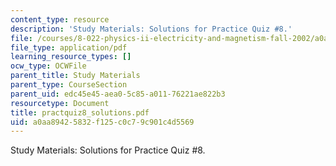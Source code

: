 ```yaml
---
content_type: resource
description: 'Study Materials: Solutions for Practice Quiz #8.'
file: /courses/8-022-physics-ii-electricity-and-magnetism-fall-2002/a0aa89425832f125c0c79c901c4d5569_practquiz8_solutions.pdf
file_type: application/pdf
learning_resource_types: []
ocw_type: OCWFile
parent_title: Study Materials
parent_type: CourseSection
parent_uid: edc45e45-aea0-5c85-a011-76221ae822b3
resourcetype: Document
title: practquiz8_solutions.pdf
uid: a0aa8942-5832-f125-c0c7-9c901c4d5569
---
```

Study Materials: Solutions for Practice Quiz #8.


